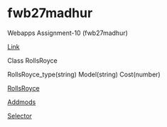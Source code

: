# fwb27madhur

Webapps Assignment-10 (fwb27madhur)

[Link](https://fwb27madhur.herokuapp.com/)

Class RollsRoyce

RollsRoyce_type(string)
Model(string)
Cost(number)

[RollsRoyce](https://fwb27madhur.herokuapp.com/rollsRoyce)

[Addmods](https://fwb27madhur.herokuapp.com/addmods?rows=3&cols=4)

[Selector](https://fwb27madhur.herokuapp.com/selector)


